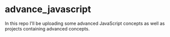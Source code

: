 # advance_javascript
In this repo I'll be uploading some advanced JavaScript concepts as well as projects containing advanced concepts.
